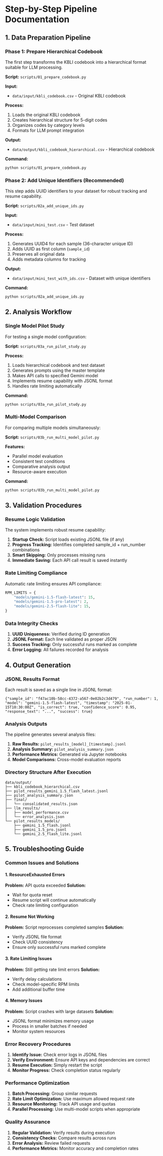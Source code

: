 # Step-by-Step Pipeline Documentation

## 1. Data Preparation Pipeline

### Phase 1: Prepare Hierarchical Codebook

The first step transforms the KBLI codebook into a hierarchical format suitable for LLM processing.

**Script:** `scripts/01_prepare_codebook.py`

**Input:**
- `data/input/kbli_codebook.csv` - Original KBLI codebook

**Process:**
1. Loads the original KBLI codebook
2. Creates hierarchical structure for 5-digit codes
3. Organizes codes by category levels
4. Formats for LLM prompt integration

**Output:**
- `data/output/kbli_codebook_hierarchical.csv` - Hierarchical codebook

**Command:**
```bash
python scripts/01_prepare_codebook.py
```

### Phase 2: Add Unique Identifiers (Recommended)

This step adds UUID identifiers to your dataset for robust tracking and resume capability.

**Script:** `scripts/02a_add_unique_ids.py`

**Input:**
- `data/input/mini_test.csv` - Test dataset

**Process:**
1. Generates UUID4 for each sample (36-character unique ID)
2. Adds UUID as first column (`sample_id`)
3. Preserves all original data
4. Adds metadata columns for tracking

**Output:**
- `data/input/mini_test_with_ids.csv` - Dataset with unique identifiers

**Command:**
```bash
python scripts/02a_add_unique_ids.py
```

## 2. Analysis Workflow

### Single Model Pilot Study

For testing a single model configuration:

**Script:** `scripts/03a_run_pilot_study.py`

**Process:**
1. Loads hierarchical codebook and test dataset
2. Generates prompts using the master template
3. Makes API calls to specified Gemini model
4. Implements resume capability with JSONL format
5. Handles rate limiting automatically

**Command:**
```bash
python scripts/03a_run_pilot_study.py
```

### Multi-Model Comparison

For comparing multiple models simultaneously:

**Script:** `scripts/03b_run_multi_model_pilot.py`

**Features:**
- Parallel model evaluation
- Consistent test conditions
- Comparative analysis output
- Resource-aware execution

**Command:**
```bash
python scripts/03b_run_multi_model_pilot.py
```

## 3. Validation Procedures

### Resume Logic Validation

The system implements robust resume capability:

1. **Startup Check:** Script loads existing JSONL file (if any)
2. **Progress Tracking:** Identifies completed sample_id + run_number combinations
3. **Smart Skipping:** Only processes missing runs
4. **Immediate Saving:** Each API call result is saved instantly

### Rate Limiting Compliance

Automatic rate limiting ensures API compliance:

```python
RPM_LIMITS = {
    "models/gemini-1.5-flash-latest": 15,
    "models/gemini-1.5-pro-latest": 2,
    "models/gemini-2.5-flash-lite": 15,
}
```

### Data Integrity Checks

1. **UUID Uniqueness:** Verified during ID generation
2. **JSONL Format:** Each line validated as proper JSON
3. **Success Tracking:** Only successful runs marked as complete
4. **Error Logging:** All failures recorded for analysis

## 4. Output Generation

### JSONL Results Format

Each result is saved as a single line in JSONL format:

```jsonl
{"sample_id": "f47ac10b-58cc-4372-a567-0e02b2c3d479", "run_number": 1, "model": "gemini-1.5-flash-latest", "timestamp": "2025-01-15T10:30:00Z", "is_correct": true, "confidence_score": 0.95, "response_text": "...", "success": true}
```

### Analysis Outputs

The pipeline generates several analysis files:

1. **Raw Results:** `pilot_results_[model]_[timestamp].jsonl`
2. **Analysis Summary:** `pilot_analysis_summary.json`
3. **Performance Metrics:** Generated via Jupyter notebooks
4. **Model Comparisons:** Cross-model evaluation reports

### Directory Structure After Execution

```
data/output/
├── kbli_codebook_hierarchical.csv
├── pilot_results_gemini_1.5_flash_latest.jsonl
├── pilot_analysis_summary.json
├── final/
│   └── consolidated_results.json
├── llm_results/
│   ├── model_performance.csv
│   └── error_analysis.json
└── pilot_results_models/
    ├── gemini_1.5_flash.jsonl
    ├── gemini_1.5_pro.jsonl
    └── gemini_2.5_flash_lite.jsonl
```

## 5. Troubleshooting Guide

### Common Issues and Solutions

#### 1. ResourceExhausted Errors

**Problem:** API quota exceeded
**Solution:** 
- Wait for quota reset
- Resume script will continue automatically
- Check rate limiting configuration

#### 2. Resume Not Working

**Problem:** Script reprocesses completed samples
**Solution:**
- Verify JSONL file format
- Check UUID consistency
- Ensure only successful runs marked complete

#### 3. Rate Limiting Issues

**Problem:** Still getting rate limit errors
**Solution:**
- Verify delay calculations
- Check model-specific RPM limits  
- Add additional buffer time

#### 4. Memory Issues

**Problem:** Script crashes with large datasets
**Solution:**
- JSONL format minimizes memory usage
- Process in smaller batches if needed
- Monitor system resources

### Error Recovery Procedures

1. **Identify Issue:** Check error logs in JSONL files
2. **Verify Environment:** Ensure API keys and dependencies are correct
3. **Resume Execution:** Simply restart the script
4. **Monitor Progress:** Check completion status regularly

### Performance Optimization

1. **Batch Processing:** Group similar requests
2. **Rate Limit Optimization:** Use maximum allowed request rate
3. **Resource Monitoring:** Track API usage and quotas
4. **Parallel Processing:** Use multi-model scripts when appropriate

### Quality Assurance

1. **Regular Validation:** Verify results during execution
2. **Consistency Checks:** Compare results across runs
3. **Error Analysis:** Review failed requests
4. **Performance Metrics:** Monitor accuracy and completion rates
